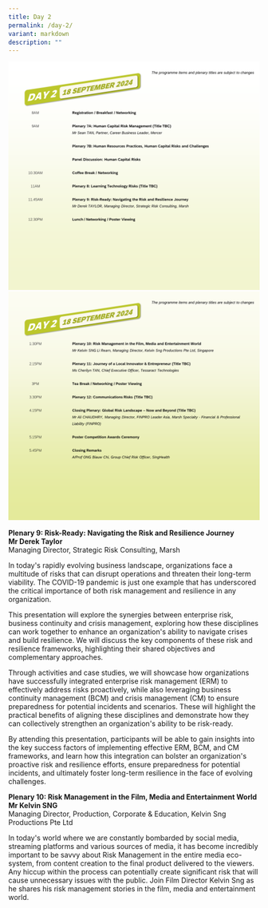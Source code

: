 ```yaml
---
title: Day 2
permalink: /day-2/
variant: markdown
description: ""
---
```

![](/images/Slide4.png)![](/images/Slide5.png)

**Plenary 9: Risk-Ready: Navigating the Risk and Resilience Journey**
<br>
**Mr Derek Taylor**
<br>
Managing Director, Strategic Risk Consulting, Marsh

In today's rapidly evolving business landscape, organizations face a multitude of risks that can disrupt operations and threaten their long-term viability. The COVID-19 pandemic is just one example that has underscored the critical importance of both risk management and resilience in any organization.

This presentation will explore the synergies between enterprise risk, business continuity and crisis management, exploring how these disciplines can work together to enhance an organization's ability to navigate crises and build resilience. We will discuss the key components of these risk and resilience frameworks, highlighting their shared objectives and complementary approaches.

Through activities and case studies, we will showcase how organizations have successfully integrated enterprise risk management (ERM) to effectively address risks proactively, while also leveraging business continuity management (BCM) and crisis management (CM) to ensure preparedness for potential incidents and scenarios. These will highlight the practical benefits of aligning these disciplines and demonstrate how they can collectively strengthen an organization's ability to be risk-ready.

By attending this presentation, participants will be able to gain insights into the key success factors of implementing effective ERM, BCM, and CM frameworks, and learn how this integration can bolster an organization's proactive risk and resilience efforts, ensure preparedness for potential incidents, and ultimately foster long-term resilience in the face of evolving challenges.


**Plenary 10: Risk Management in the Film, Media and Entertainment World**
<br>
**Mr Kelvin SNG**
<br>
Managing Director, Production, Corporate &amp; Education, Kelvin Sng Productions Pte Ltd

In today's world where we are constantly bombarded by social media, streaming platforms and various sources of media, it has become incredibly important to be savvy about Risk Management in the entire media eco-system, from content creation to the final product delivered to the viewers. Any hiccup within the process can potentially create significant risk that will cause unnecessary issues with the public. Join Film Director Kelvin Sng as he shares his risk management stories in the film, media and entertainment world.